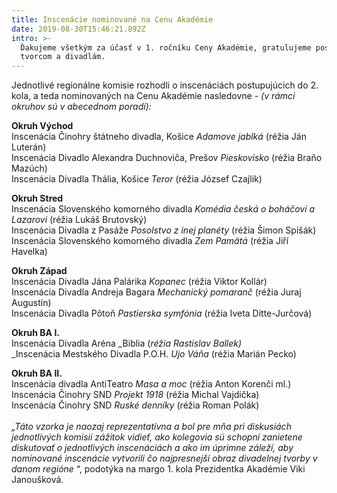 ```yaml
---
title: Inscenácie nominované na Cenu Akadémie
date: 2019-08-30T15:46:21.892Z
intro: >-
  Ďakujeme všetkým za účasť v 1. ročníku Ceny Akadémie, gratulujeme postupujúcim
  tvorcom a divadlám.
---
```

Jednotlivé regionálne komisie rozhodli o inscenáciách postupujúcich do 2. kola, a teda nominovaných na Cenu Akadémie nasledovne - _(v rámci okruhov sú v abecednom poradí):_

**Okruh Východ**\
Inscenácia Činohry štátneho divadla, Košice _Adamove jablká_ (réžia Ján Luterán)
\
Inscenácia Divadlo Alexandra Duchnoviča, Prešov _Pieskovisko_ (réžia Braňo Mazúch)
\
Inscenácia Divadla Thália, Košice _Teror_ (réžia József Czajlik)

**Okruh Stred**\
Inscenácia Slovenského komorného divadla _Komédia česká o boháčovi a Lazarovi_ (réžia Lukáš Brutovský)
\
Inscenácia Divadla z Pasáže _Posolstvo z inej planéty_ (réžia Šimon Spišák)\
Inscenácia Slovenského komorného divadla _Zem Pamätá_ (réžia Jiří Havelka)

**Okruh Západ**\
Inscenácia Divadla Jána Palárika _Kopanec_ (réžia Viktor Kollár)\
Inscenácia Divadla Andreja Bagara _Mechanický pomaranč_ (réžia Juraj Augustín)\
Inscenácia Divadla Pôtoň _Pastierska symfónia_ (réžia Iveta Ditte-Jurčová)

**Okruh BA I.**\
Inscenácia Divadla Aréna _Biblia (_réžia Rastislav Ballek)_\
_Inscenácia Mestského Divadla P.O.H. _Ujo Váňa_ (réžia Marián Pecko)

**Okruh BA II.**\
Inscenácia divadla AntiTeatro _Masa a moc_ (réžia Anton Korenči ml.)\
Inscenácia Činohry SND _Projekt 1918_ (réžia Michal Vajdička)\
Inscenácia Činohry SND _Ruské denníky_ (réžia Roman Polák)
\
\
_„Táto vzorka je naozaj reprezentatívna a bol pre mňa pri diskusiách jednotlivých komisií zážitok vidieť, ako kolegovia sú schopní zanietene diskutovať o jednotlivých inscenáciách a ako im úprimne záleží, aby nominované inscenácie vytvorili čo najpresnejší obraz divadelnej tvorby v danom regióne_ “, podotýka na margo 1. kola Prezidentka Akadémie Viki Janoušková.
